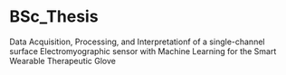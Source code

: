 # BSc_Thesis
Data Acquisition, Processing, and Interpretationf of a single-channel surface Electromyographic sensor with Machine Learning for the Smart Wearable Therapeutic Glove
